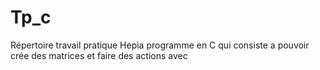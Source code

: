 # Tp_c
Répertoire travail pratique Hepia
programme en C qui consiste a pouvoir crée des matrices et faire des actions avec
